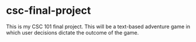 # csc-final-project
This is my CSC 101 final project. 
This will be a text-based adventure game in which user decisions dictate the outcome of the game. 
